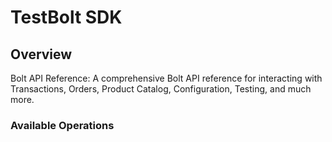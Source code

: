 # TestBolt SDK


## Overview

Bolt API Reference: A comprehensive Bolt API reference for interacting with Transactions, Orders, Product Catalog, Configuration, Testing, and much more.

### Available Operations

